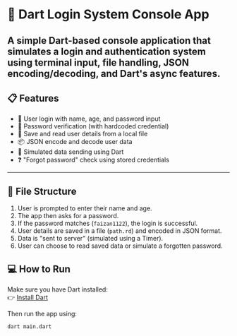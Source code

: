 # 🔐 Dart Login System Console App

A simple Dart-based console application that simulates a login and authentication system using terminal input, file handling, JSON encoding/decoding, and Dart's async features.
----
## 📋 Features

- 👤 User login with name, age, and password input  
- 🔑 Password verification (with hardcoded credential)  
- 📝 Save and read user details from a local file  
- 📦 JSON encode and decode user data  
- 🔁 Simulated data sending using Dart
- ❓ "Forgot password" check using stored credentials
----
## 📂 File Structure

1. User is prompted to enter their name and age.
2. The app then asks for a password.
3. If the password matches (`faizan1122`), the login is successful.
4. User details are saved in a file (`path.rd`) and encoded in JSON format.
5. Data is "sent to server" (simulated using a Timer).
6. User can choose to read saved data or simulate a forgotten password.

## 💻 How to Run

Make sure you have Dart installed:  
👉 [Install Dart](https://dart.dev/get-dart)

Then run the app using:

```bash
dart main.dart
